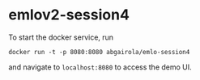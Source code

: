 # emlov2-session4

To start the docker service, run

```
docker run -t -p 8080:8080 abgairola/emlo-session4
```

and navigate to ```localhost:8080``` to access the demo UI.
